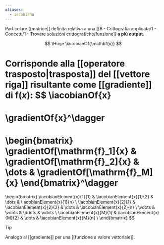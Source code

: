 ```yaml
---
aliases:
  - iacobiana
---
```

Particolare [[matrice]] definita relativa a una [[8 - Crittografia applicata/1 - Concetti/1 - Trovare soluzioni crittografiche/funzione]] **a più output**.

$$
\Huge
\iacobianOf{\mathbf{x}}
$$

Corrisponde alla [[operatore trasposto|trasposta]] del [[vettore riga]] risultante come [[gradiente]] di $\mathrm{f}(x)$:
$$
\iacobianOf{x} 
= 
\gradientOf{x}^\dagger
=
\begin{bmatrix}
	\gradientOf[\mathrm{f}_1]{x} &
	\gradientOf[\mathrm{f}_2]{x} &
	\dots &
	\gradientOf[\mathrm{f}_M]{x}
\end{bmatrix}^\dagger
=
\begin{bmatrix}
	\iacobianElement{x}{1}{1} &
	\iacobianElement{x}{1}{2} &
	\dots &
	\iacobianElement{x}{1}{n} \\
	\iacobianElement{x}{2}{1} &
	\iacobianElement{x}{2}{2} &
	\dots &
	\iacobianElement{x}{2}{n} \\
	\vdots &
	\vdots &
	\ddots &
	\vdots \\
	\iacobianElement{x}{M}{1} &
	\iacobianElement{x}{M}{2} &
	\dots &
	\iacobianElement{x}{M}{n} \\
\end{bmatrix}
$$

> [!Tip]
> Analogo al [[gradiente]] per una [[funzione a valore vettoriale]].
